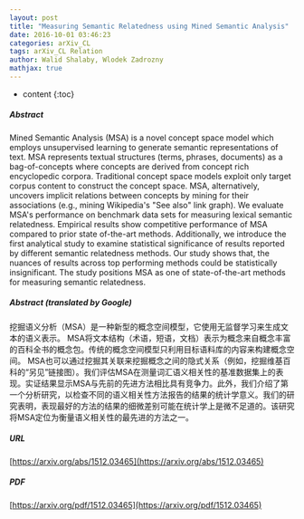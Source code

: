```yaml
---
layout: post
title: "Measuring Semantic Relatedness using Mined Semantic Analysis"
date: 2016-10-01 03:46:23
categories: arXiv_CL
tags: arXiv_CL Relation
author: Walid Shalaby, Wlodek Zadrozny
mathjax: true
---
```


* content
{:toc}

##### Abstract
Mined Semantic Analysis (MSA) is a novel concept space model which employs unsupervised learning to generate semantic representations of text. MSA represents textual structures (terms, phrases, documents) as a bag-of-concepts where concepts are derived from concept rich encyclopedic corpora. Traditional concept space models exploit only target corpus content to construct the concept space. MSA, alternatively, uncovers implicit relations between concepts by mining for their associations (e.g., mining Wikipedia's "See also" link graph). We evaluate MSA's performance on benchmark data sets for measuring lexical semantic relatedness. Empirical results show competitive performance of MSA compared to prior state of-the-art methods. Additionally, we introduce the first analytical study to examine statistical significance of results reported by different semantic relatedness methods. Our study shows that, the nuances of results across top performing methods could be statistically insignificant. The study positions MSA as one of state-of-the-art methods for measuring semantic relatedness.

##### Abstract (translated by Google)
挖掘语义分析（MSA）是一种新型的概念空间模型，它使用无监督学习来生成文本的语义表示。 MSA将文本结构（术语，短语，文档）表示为概念来自概念丰富的百科全书的概念包。传统的概念空间模型只利用目标语料库的内容来构建概念空间。 MSA也可以通过挖掘其关联来挖掘概念之间的隐式关系（例如，挖掘维基百科的“另见”链接图）。我们评估MSA在测量词汇语义相关性的基准数据集上的表现。实证结果显示MSA与先前的先进方法相比具有竞争力。此外，我们介绍了第一个分析研究，以检查不同的语义相关性方法报告的结果的统计学意义。我们的研究表明，表现最好的方法的结果的细微差别可能在统计学上是微不足道的。该研究将MSA定位为衡量语义相关性的最先进的方法之一。

##### URL
[https://arxiv.org/abs/1512.03465](https://arxiv.org/abs/1512.03465)

##### PDF
[https://arxiv.org/pdf/1512.03465](https://arxiv.org/pdf/1512.03465)


